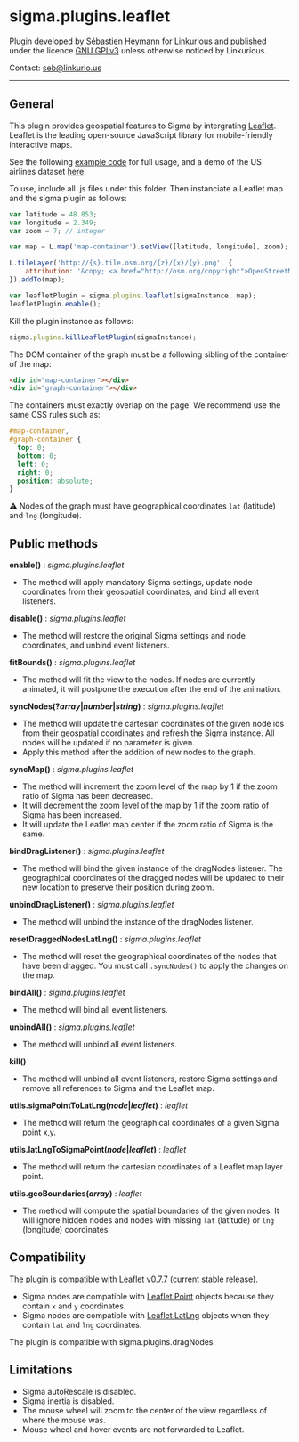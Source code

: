 sigma.plugins.leaflet
==================

Plugin developed by [Sébastien Heymann](https://github.com/sheymann) for [Linkurious](https://github.com/Linkurious) and published under the licence [GNU GPLv3](LICENSE) unless otherwise noticed by Linkurious.

Contact: seb@linkurio.us

---
## General
This plugin provides geospatial features to Sigma by intergrating [Leaflet](http://leafletjs.com/). Leaflet is the leading open-source JavaScript library for mobile-friendly interactive maps.

See the following [example code](../../examples/plugin-leaflet.html) for full usage, and a demo of the US airlines dataset [here](../../examples/plugin-leaflet-airlines.html).

To use, include all .js files under this folder. Then instanciate a Leaflet map and the sigma plugin as follows:

```js
var latitude = 48.853;
var longitude = 2.349;
var zoom = 7; // integer

var map = L.map('map-container').setView([latitude, longitude], zoom);

L.tileLayer('http://{s}.tile.osm.org/{z}/{x}/{y}.png', {
    attribution: '&copy; <a href="http://osm.org/copyright">OpenStreetMap</a> contributors'
}).addTo(map);

var leafletPlugin = sigma.plugins.leaflet(sigmaInstance, map);
leafletPlugin.enable();
```

Kill the plugin instance as follows:

````javascript
sigma.plugins.killLeafletPlugin(sigmaInstance);
````

The DOM container of the graph must be a following sibling of the container of the map:

```html
<div id="map-container"></div>
<div id="graph-container"></div>
```

The containers must exactly overlap on the page. We recommend use the same CSS rules such as:

```css
#map-container,
#graph-container {
  top: 0;
  bottom: 0;
  left: 0;
  right: 0;
  position: absolute;
}
```

:warning: Nodes of the graph must have geographical coordinates `lat` (latitude) and `lng` (longitude).

## Public methods

**enable()** : *sigma.plugins.leaflet*
 * The method will apply mandatory Sigma settings, update node coordinates from their geospatial coordinates, and bind all event listeners.

**disable()** : *sigma.plugins.leaflet*
 * The method will restore the original Sigma settings and node coordinates, and unbind event listeners.

**fitBounds()** : *sigma.plugins.leaflet*
 * The method will fit the view to the nodes. If nodes are currently animated, it will postpone the execution after the end of the animation.

**syncNodes(?*array*|*number*|*string*)** : *sigma.plugins.leaflet*
 * The method will update the cartesian coordinates of the given node ids from their geospatial coordinates and refresh the Sigma instance. All nodes will be updated if no parameter is given.
 * Apply this method after the addition of new nodes to the graph.

**syncMap()** : *sigma.plugins.leaflet*
 * The method will increment the zoom level of the map by 1 if the zoom ratio of Sigma has been decreased.
 * It will decrement the zoom level of the map by 1 if the zoom ratio of Sigma has been increased.
 * It will update the Leaflet map center if the zoom ratio of Sigma is the same.

**bindDragListener()** : *sigma.plugins.leaflet*
 * The method will bind the given instance of the dragNodes listener. The geographical coordinates of the dragged nodes will be updated to their new location to preserve their position during zoom.

**unbindDragListener()** : *sigma.plugins.leaflet*
 * The method will unbind the instance of the dragNodes listener.

**resetDraggedNodesLatLng()** : *sigma.plugins.leaflet*
 * The method will reset the geographical coordinates of the nodes that have been dragged. You must call `.syncNodes()` to apply the changes on the map.

**bindAll()** : *sigma.plugins.leaflet*
 * The method will bind all event listeners.

**unbindAll()** : *sigma.plugins.leaflet*
 * The method will unbind all event listeners.

**kill()**
 * The method will unbind all event listeners, restore Sigma settings and remove all references to Sigma and the Leaflet map.

**utils.sigmaPointToLatLng(*node*|*leaflet<Point>*)** : *leaflet<LatLng>*
 * The method will return the geographical coordinates of a given Sigma point x,y.

**utils.latLngToSigmaPoint(*node*|*leaflet<LatLng>*)** : *leaflet<LatLng>*
 * The method will return the cartesian coordinates of a Leaflet map layer point.

**utils.geoBoundaries(*array*)** : *leaflet<LatLngBounds>*
 * The method will compute the spatial boundaries of the given nodes. It will ignore hidden nodes and nodes with missing `lat` (latitude) or `lng` (longitude) coordinates.


## Compatibility

The plugin is compatible with [Leaflet v0.7.7](https://github.com/Leaflet/Leaflet/releases/tag/v0.7.7) (current stable release).

* Sigma nodes are compatible with [Leaflet Point](http://leafletjs.com/reference.html#point) objects because they contain `x` and `y` coordinates.
* Sigma nodes are compatible with [Leaflet LatLng](http://leafletjs.com/reference.html#latlng) objects when they contain `lat` and `lng` coordinates.

The plugin is compatible with sigma.plugins.dragNodes.

## Limitations

- Sigma autoRescale is disabled.
- Sigma inertia is disabled.
- The mouse wheel will zoom to the center of the view regardless of where the mouse was.
- Mouse wheel and hover events are not forwarded to Leaflet.
